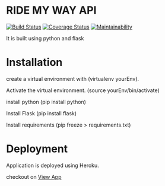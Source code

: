 # RIDE MY WAY API

[![Build Status](https://api.travis-ci.org/marthamareal/ride-my-way-API.svg?branch=feature)](https://travis-ci.org/marthamareal/ride-my-way-API.svg?branch=feature)
[![Coverage Status](https://coveralls.io/repos/github/marthamareal/ride-my-way-API/badge.svg?branch=feature)](https://coveralls.io/github/marthamareal/ride-my-way-API?branch=feature)
[![Maintainability](https://api.codeclimate.com/v1/badges/881bb003dd26c80d3fc4/maintainability)](https://codeclimate.com/github/marthamareal/ride-my-way-API/maintainability)

It is built using python and flask

# Installation

create a virtual environment with (virtualenv yourEnv).

Activate the virtual environment. (source yourEnv/bin/activate)

install python (pip install python)

Install Flask (pip install flask)

Install requirements (pip freeze > requirements.txt)

# Deployment

Application is deployed using Heroku.

checkout on [View App](https://ride-my-way-v1-api.herokuapp.com)
